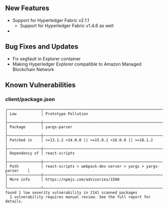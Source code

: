 <!-- (SPDX-License-Identifier: CC-BY-4.0) -->  <!-- Ensure there is a newline before, and after, this line -->

## New Features

* Support for Hyperledger Fabric v2.1.1
  * Support for Hyperledger Fabric v1.4.6 as well 
* 

## Bug Fixes and Updates

* Fix segfault in Explorer container 
* Making Hyperledger Explorer compatible to Amazon Managed Blockchain Network

## Known Vulnerabilities

### client/package.json

```
┌───────────────┬──────────────────────────────────────────────────────────────┐
│ Low           │ Prototype Pollution                                          │
├───────────────┼──────────────────────────────────────────────────────────────┤
│ Package       │ yargs-parser                                                 │
├───────────────┼──────────────────────────────────────────────────────────────┤
│ Patched in    │ >=13.1.2 <14.0.0 || >=15.0.1 <16.0.0 || >=18.1.2             │
├───────────────┼──────────────────────────────────────────────────────────────┤
│ Dependency of │ react-scripts                                                │
├───────────────┼──────────────────────────────────────────────────────────────┤
│ Path          │ react-scripts > webpack-dev-server > yargs > yargs-parser    │
├───────────────┼──────────────────────────────────────────────────────────────┤
│ More info     │ https://npmjs.com/advisories/1500                            │
└───────────────┴──────────────────────────────────────────────────────────────┘
found 1 low severity vulnerability in 2141 scanned packages
  1 vulnerability requires manual review. See the full report for details.
```



